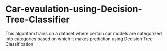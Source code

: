 # Car-evaulation-using-Decision-Tree-Classifier
This algorithm trains on a dataset where certain car models are categorized into categories based on which it makes prediction using Decision Tree Classification

